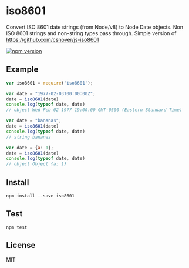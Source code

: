 # iso8601

Convert ISO 8601 date strings (from Node/v8) to Node Date objects.
Non ISO 8601 strings and non-string types pass through.
Simple version of https://github.com/csnover/js-iso8601

[![npm version](https://badge.fury.io/js/%40nearwood%2Fiso8601.svg)](https://www.npmjs.com/package/@nearwood/iso8601)

## Example

```javascript
var iso8601 = require('iso8601');

var date = "1977-02-03T00:00:00Z";
date = iso8601(date)
console.log(typeof date, date)
// object Wed Feb 02 1977 19:00:00 GMT-0500 (Eastern Standard Time)

var date = "bananas";
date = iso8601(date)
console.log(typeof date, date)
// string bananas

var date = {a: 1};
date = iso8601(date)
console.log(typeof date, date)
// object Object {a: 1}
```

## Install

```
npm install --save iso8601
```

## Test

```
npm test
```

## License

MIT
